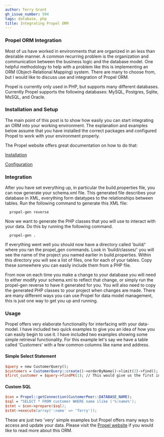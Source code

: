 ```yaml
---
author: Terry Grant
gh_issue_number: 594
tags: database, php
title: Integrating Propel ORM
---
```




### Propel ORM Integration

Most of us have worked in environments that are organized in an less than desirable manner. A common recurring problem is the organization and communication between the business logic and the database model. One helpful methodology to help with a problem like this is implementing an ORM (Object-Relational Mapping) system. There are many to choose from, but I would like to discuss use and integration of Propel ORM.

Propel is currently only used in PHP, but supports many different databases. Currently Propel supports the following databases: MySQL, Postgres, Sqlite, MsSQL, and Oracle.

### Installation and Setup

The main point of this post is to show how easily you can start integrating an ORM into your working environment. The explanation and examples below assume that you have installed the correct packages and configured Propel to work with your environment properly.

The Propel website offers great documentation on how to do that:

[Installation](http://www.propelorm.org/documentation/01-installation.html)

[Configuration](http://www.propelorm.org/documentation/02-buildtime.html)

### Integration

After you have set everything up, in particular the build.properties file, you can now generate your schema.xml file.  This generated file describes your database in XML, everything form datatypes to the relationships between tables. Run the following command to generate this XML file:

```nohighlight
  propel-gen reverse
```

Now we want to generate the PHP classes that you will use to interact with your data.  Do this by running the following command.

```nohighlight
  propel-gen .
```

If everything went well you should now have a directory called 'build/' where you ran the propel_gen commands.  Look in 'build/classes/' you will see the name of the project you named earlier in build.properties.  Within this directory you will see a list of files, one for each of your tables. Copy these somewhere you can easily include them from a PHP file.

From now on each time you make a change to your database you will need to either modify your schema.xml to reflect that change, or simply run the propel-gen reverse to have it generated for you.  You will also need to copy the generated PHP classes to your project when changes are made.  There are many different ways you can use Propel for data model management, this is just one way to get you up and running.

### Usage

Propel offers very elaborate functionality for interfacing with your data-model.  I have included two quick examples to give you an idea of how you can easily begin to use it. I have included two examples showing some simple retrieval functionality.  For this example let's say we have a table called 'Customers' with a few common columns like name and address.

#### Simple Select Statement

```perl
$query = new CustomerQuery();
$customers = CustomerQuery::create()->orderByName()->limit(2)->find();
$first_customer = $query->findPK(1); // This would give us the first in the list
```

#### Custom SQL

```perl
$con = Propel::getConnection(CustomerPeer::DATABASE_NAME);
$sql = "SELECT * FROM customer WHERE name ilike ('%:name%');
$stmt = $con->prepare($sql);
$stmt->execute(array(':name' => 'Terry'));

```

These are just two 'very' simple examples but Propel offers many ways to access and update your data. Please visit the [Propel website](http://www.propelorm.org/) if you would like to read more about this ORM.


